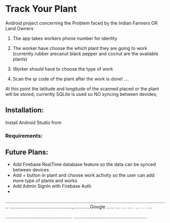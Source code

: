 # Track Your Plant

Android project concerning the Problem faced by the Indian Farmers OR Land Owners

1.  The app takes workers phone number for identity


2.  The worker have choose the which plant they are going to work (currently rubber arecanut black pepper and cocnut are the available plants)


3.  Worker should have to choose the type of work 


4.  Scan the qr code of the plant after the work is done!
....

At this point the latitude and longitude of the scanned placed or the plant will be stored; currently
SQLite is used so NO syncing between devides; <br/>

## Installation:
  Install Android Studio from <br/>
### Requirements:

## Future Plans:

*   Add Firebase RealTime database feature so the data can be synced between devices 
*   Add + button in plant and choose work activity so the user can add more type of plants and works
*   Add Admin SignIn with Firebase Auth
*


..............................................................................................................................
.................................................,.............Google
...... .... .. . ... . .. . . . .... 

....................................................  .........................................................
